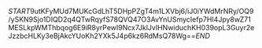 $START$9utKFyMUd7MUKcGdLhT5DHpPZgT4m1LXVbj6/iJ0iYWdMrNRy/OQ9/ySKN9Sjo1DIQD2q4QTwRqyfS78QVQ47O3AvYnUSmycIefp7HI4Jpy8wZ71MESLkpWMThbqog6E9iR8yrPewI9Ncx7JklJvIHNwiduchKH039opL3Guyr2eJzzbcHLKy3eBjAkcYUoKh2YXk5J4p6kz6RdMsQ78Wg==$END$